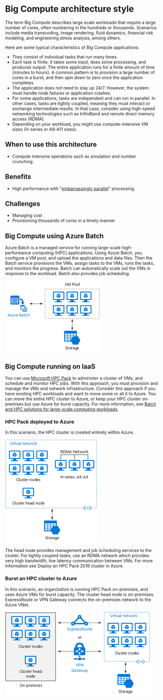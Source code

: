 # Big Compute architecture style

The term Big Compute describes large scale workloads that require a large number of cores, often numbering in the hundreds or thousands. Scenarios include media transcoding, image rendering, fluid dynamics, financial risk modeling, and engineering stress analysis, among others.

Here are some typical characteristics of Big Compute applications:

- They consist of individual tasks that run many times. 
- Each task is finite. It takes some input, does some processing, and produces output. The entire application runs for a finite amount of time (minutes to hours). A common pattern is to provision a large number of cores in a burst, and then spin down to zero once the application completes. 
- The application does not need to stay up 24/7. However, the system must handle node failures or application crashes.
- For some applications, tasks are independent and can run in parallel. In other cases, tasks are tightly coupled, meaning they must interact or exchange intermediate results. In that case, consider using high-speed networking technologies such as InfiniBand and remote direct memory access (RDMA). 
- Depending on your workload, you might use compute-intensive VM sizes (H-series or A8-A11 sizes).

## When to use this architecture

- Compute intensive operations such as simulation and number crunching.

## Benefits

- High performance with "[embarrassingly parallel][embarrassingly-parallel]" processing.

## Challenges

- Managing cost
- Provisioning thousands of cores in a timely manner

## Big Compute using Azure Batch

Azure Batch is a managed service for running large-scale high-performance computing (HPC) applications.
Using Azure Batch, you configure a VM pool, and upload the applications and data files. Then the Batch service provisions the VMs, assign tasks to the VMs, runs the tasks, and monitors the progress. Batch can automatically scale out the VMs in response to the workload. Batch also provides job scheduling.

![](./images/big-compute-batch.png) 

## Big Compute running on IaaS

You can use [Microsoft HPC Pack][hpc-pack] to administer a cluster of VMs, and schedule and monitor HPC jobs. With this approach, you must provision and manage the VMs and network infrastructure. Consider this approach if you have existing HPC workloads and want to move some or all it to Azure. You can move the entire HPC cluster to Azure, or keep your HPC cluster on-premises but use Azure for burst capacity. For more information, see [Batch and HPC solutions for large-scale computing workloads][batch-hpc-solutions].

### HPC Pack deployed to Azure

In this scenario, the HPC cluster is created entirely within Azure.

![](./images/big-compute-iaas.png) 
 
The head node provides management and job scheduling services to the cluster.  For tightly coupled tasks, use an RDMA network which provides very high bandwidth, low latency communication between VMs. For more information see Deploy an HPC Pack 2016 cluster in Azure.

### Burst an HPC cluster to Azure

In this scenario, an organization is running HPC Pack on-premises, and uses Azure VMs for burst capacity. The cluster head node is on-premises. ExpressRoute or VPN Gateway connects the on-premises network to the Azure VNet.

![](./images/big-compute-hybrid.png) 


[batch-hpc-solutions]: /azure/batch/batch-hpc-solutions
[embarrassingly-parallel]: https://en.wikipedia.org/wiki/Embarrassingly_parallel
[hpc-pack]: https://technet.microsoft.com/library/cc514029

 
